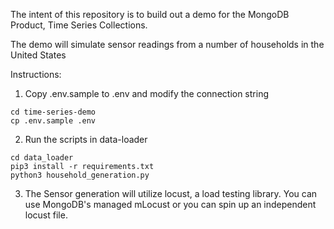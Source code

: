 The intent of this repository is to build out a demo for the MongoDB Product, Time Series Collections. 

The demo will simulate sensor readings from a number of households in the United States

Instructions: 
1. Copy .env.sample to .env and modify the connection string 
~~~
cd time-series-demo
cp .env.sample .env
~~~
2. Run the scripts in data-loader
~~~
cd data_loader
pip3 install -r requirements.txt
python3 household_generation.py
~~~
3. The Sensor generation will utilize locust, a load testing library. You can use MongoDB's managed mLocust or you can spin up an independent locust file. 
